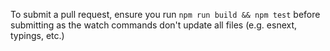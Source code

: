 To submit a pull request, ensure you run `npm run build && npm test` before submitting as the watch commands don't
update all files (e.g. esnext, typings, etc.)
